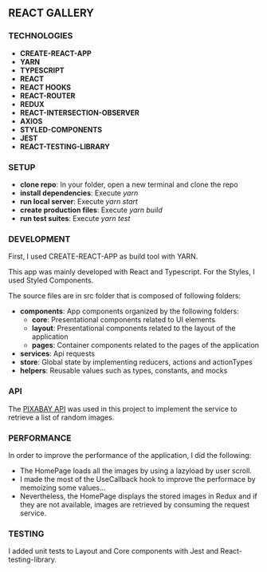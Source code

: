 ## REACT GALLERY

### TECHNOLOGIES

- **CREATE-REACT-APP**
- **YARN**
- **TYPESCRIPT**
- **REACT**
- **REACT HOOKS**
- **REACT-ROUTER**
- **REDUX**
- **REACT-INTERSECTION-OBSERVER**
- **AXIOS**
- **STYLED-COMPONENTS**
- **JEST**
- **REACT-TESTING-LIBRARY**

### SETUP

* **clone repo**: In your folder, open a new terminal and clone the repo
* **install dependencies**: Execute *yarn*
* **run local server**: Execute *yarn start*
* **create production files**: Execute *yarn build*
* **run test suites**: Execute *yarn test*

### DEVELOPMENT

First, I used CREATE-REACT-APP as build tool with YARN.

This app was mainly developed with React and Typescript. For the Styles, I used Styled Components.

The source files are in src folder that is composed of following folders:

- **components**: App components organized by the following folders:
    * **core**: Presentational components related to UI elements
    * **layout**: Presentational components related to the layout of the application
    * **pages**: Container components related to the pages of the application
- **services**: Api requests
- **store**: Global state by implementing reducers, actions and actionTypes
- **helpers**: Reusable values such as types, constants, and mocks

### API

The [PIXABAY API](https://pixabay.com/api/docs/) was used in this project to implement the service to retrieve a list of random images.

### PERFORMANCE

In order to improve the performance of the application, I did the following:

- The HomePage loads all the images by using a lazyload by user scroll.
- I made the most of the UseCallback hook to improve the performace by memoizing some values...
- Nevertheless, the HomePage displays the stored images in Redux and if they are not available, images are retrieved by consuming the request service.

### TESTING

I added unit tests to Layout and Core components with Jest and React-testing-library.


